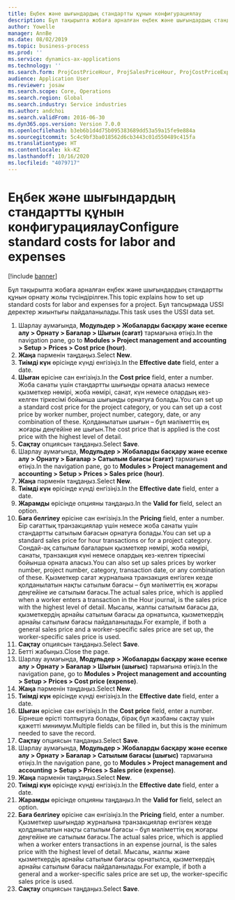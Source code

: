 ```yaml
---
title: Еңбек және шығындардың стандартты құнын конфигурациялау
description: Бұл тақырыпта жобаға арналған еңбек және шығындардың стандартты құнын орнату жолы түсіндірілген.
author: Yowelle
manager: AnnBe
ms.date: 08/02/2019
ms.topic: business-process
ms.prod: ''
ms.service: dynamics-ax-applications
ms.technology: ''
ms.search.form: ProjCostPriceHour, ProjSalesPriceHour, ProjCostPriceExpense, ProjSalesPriceCost
audience: Application User
ms.reviewer: josaw
ms.search.scope: Core, Operations
ms.search.region: Global
ms.search.industry: Service industries
ms.author: andchoi
ms.search.validFrom: 2016-06-30
ms.dyn365.ops.version: Version 7.0.0
ms.openlocfilehash: b3eb6b1d4d75b095383689dd53a59a15fe9e884a
ms.sourcegitcommit: 5c4c9bf3ba018562d6cb3443c01d550489c415fa
ms.translationtype: HT
ms.contentlocale: kk-KZ
ms.lasthandoff: 10/16/2020
ms.locfileid: "4079717"
---
```

# <a name="configure-standard-costs-for-labor-and-expenses"></a><span data-ttu-id="19885-103">Еңбек және шығындардың стандартты құнын конфигурациялау</span><span class="sxs-lookup"><span data-stu-id="19885-103">Configure standard costs for labor and expenses</span></span>

[!include [banner](../../includes/banner.md)]

<span data-ttu-id="19885-104">Бұл тақырыпта жобаға арналған еңбек және шығындардың стандартты құнын орнату жолы түсіндірілген.</span><span class="sxs-lookup"><span data-stu-id="19885-104">This topic explains how to set up standard costs for labor and expenses for a project.</span></span> <span data-ttu-id="19885-105">Бұл тапсырмада USSI деректер жиынтығы пайдаланылады.</span><span class="sxs-lookup"><span data-stu-id="19885-105">This task uses the USSI data set.</span></span>

1. <span data-ttu-id="19885-106">Шарлау аумағында, **Модульдер > Жобаларды басқару және есепке алу > Орнату > Бағалар > Шығын (сағат)** тармағына өтіңіз.</span><span class="sxs-lookup"><span data-stu-id="19885-106">In the navigation pane, go to **Modules > Project management and accounting > Setup > Prices > Cost price (hour)**.</span></span>
2. <span data-ttu-id="19885-107">**Жаңа** пәрменін таңдаңыз.</span><span class="sxs-lookup"><span data-stu-id="19885-107">Select **New**.</span></span>
3. <span data-ttu-id="19885-108">**Тиімді күн** өрісінде күнді енгізіңіз.</span><span class="sxs-lookup"><span data-stu-id="19885-108">In the **Effective date** field, enter a date.</span></span>
4. <span data-ttu-id="19885-109">**Шыған** өрісіне сан енгізіңіз.</span><span class="sxs-lookup"><span data-stu-id="19885-109">In the **Cost price** field, enter a number.</span></span> <span data-ttu-id="19885-110">Жоба санаты үшін стандартты шығынды орната аласыз немесе қызметкер нөмірі, жоба нөмірі, санат, күн немесе олардың кез-келген тіркесімі бойынша шығынды орнатуға болады.</span><span class="sxs-lookup"><span data-stu-id="19885-110">You can set up a standard cost price for the project category, or you can set up a cost price by worker number, project number, category, date, or any combination of these.</span></span> <span data-ttu-id="19885-111">Қолданылатын шығын – бұл мәліметтің ең жоғары деңгейіне ие шығын.</span><span class="sxs-lookup"><span data-stu-id="19885-111">The cost price that is applied is the cost price with the highest level of detail.</span></span>  
5. <span data-ttu-id="19885-112">**Сақтау** опциясын таңдаңыз.</span><span class="sxs-lookup"><span data-stu-id="19885-112">Select **Save**.</span></span>
6. <span data-ttu-id="19885-113">Шарлау аумағында, **Модульдер > Жобаларды басқару және есепке алу > Орнату > Бағалар > Сатылым бағасы (сағат)** тармағына өтіңіз.</span><span class="sxs-lookup"><span data-stu-id="19885-113">In the navigation pane, go to **Modules > Project management and accounting > Setup > Prices > Sales price (hour)**.</span></span>
7. <span data-ttu-id="19885-114">**Жаңа** пәрменін таңдаңыз.</span><span class="sxs-lookup"><span data-stu-id="19885-114">Select **New**.</span></span>
8. <span data-ttu-id="19885-115">**Тиімді күн** өрісінде күнді енгізіңіз.</span><span class="sxs-lookup"><span data-stu-id="19885-115">In the **Effective date** field, enter a date.</span></span>
9. <span data-ttu-id="19885-116">**Жарамды** өрісінде опцияны таңдаңыз.</span><span class="sxs-lookup"><span data-stu-id="19885-116">In the **Valid for** field, select an option.</span></span>
10. <span data-ttu-id="19885-117">**Баға белгілеу** өрісіне сан енгізіңіз.</span><span class="sxs-lookup"><span data-stu-id="19885-117">In the **Pricing** field, enter a number.</span></span> <span data-ttu-id="19885-118">Бір сағаттық транзакциялар үшін немесе жоба санаты үшін стандартты сатылым бағасын орнатуға болады.</span><span class="sxs-lookup"><span data-stu-id="19885-118">You can set up a standard sales price for hour transactions or for a project category.</span></span> <span data-ttu-id="19885-119">Сондай-ақ сатылым бағаларын қызметкер нөмірі, жоба нөмірі, санаты, транзакция күні немесе олардың кез-келген тіркесімі бойынша орната аласыз.</span><span class="sxs-lookup"><span data-stu-id="19885-119">You can also set up sales prices by worker number, project number, category, transaction date, or any combination of these.</span></span> <span data-ttu-id="19885-120">Қызметкер сағат журналына транзакция енгізген кезде қолданылатын нақты сатылым бағасы – бұл мәліметтің ең жоғары деңгейіне ие сатылым бағасы.</span><span class="sxs-lookup"><span data-stu-id="19885-120">The actual sales price, which is applied when a worker enters a transaction in the Hour journal, is the sales price with the highest level of detail.</span></span> <span data-ttu-id="19885-121">Мысалы, жалпы сатылым бағасы да, қызметкердің арнайы сатылым бағасы да орнатылса, қызметкердің арнайы сатылым бағасы пайдаланылады.</span><span class="sxs-lookup"><span data-stu-id="19885-121">For example, if both a general sales price and a worker-specific sales price are set up, the worker-specific sales price is used.</span></span>  
11. <span data-ttu-id="19885-122">**Сақтау** опциясын таңдаңыз.</span><span class="sxs-lookup"><span data-stu-id="19885-122">Select **Save**.</span></span>
12. <span data-ttu-id="19885-123">Бетті жабыңыз.</span><span class="sxs-lookup"><span data-stu-id="19885-123">Close the page.</span></span>
13. <span data-ttu-id="19885-124">Шарлау аумағында, **Модульдер > Жобаларды басқару және есепке алу > Орнату > Бағалар > Шығын (шығыс)** тармағына өтіңіз.</span><span class="sxs-lookup"><span data-stu-id="19885-124">In the navigation pane, go to **Modules > Project management and accounting > Setup > Prices > Cost price (expense)**.</span></span>
14. <span data-ttu-id="19885-125">**Жаңа** пәрменін таңдаңыз.</span><span class="sxs-lookup"><span data-stu-id="19885-125">Select **New**.</span></span>
15. <span data-ttu-id="19885-126">**Тиімді күн** өрісінде күнді енгізіңіз.</span><span class="sxs-lookup"><span data-stu-id="19885-126">In the **Effective date** field, enter a date.</span></span>
16. <span data-ttu-id="19885-127">**Шыған** өрісіне сан енгізіңіз.</span><span class="sxs-lookup"><span data-stu-id="19885-127">In the **Cost price** field, enter a number.</span></span> <span data-ttu-id="19885-128">Бірнеше өрісті толтыруға болады, бірақ бұл жазбаны сақтау үшін қажетті минимум.</span><span class="sxs-lookup"><span data-stu-id="19885-128">Multiple fields can be filled in, but this is the minimum needed to save the record.</span></span>  
17. <span data-ttu-id="19885-129">**Сақтау** опциясын таңдаңыз.</span><span class="sxs-lookup"><span data-stu-id="19885-129">Select **Save**.</span></span>
18. <span data-ttu-id="19885-130">Шарлау аумағында, **Модульдер > Жобаларды басқару және есепке алу > Орнату > Бағалар > Сатылым бағасы (шығыс)** тармағына өтіңіз.</span><span class="sxs-lookup"><span data-stu-id="19885-130">In the navigation pane, go to **Modules > Project management and accounting > Setup > Prices > Sales price (expense)**.</span></span>
19. <span data-ttu-id="19885-131">**Жаңа** пәрменін таңдаңыз.</span><span class="sxs-lookup"><span data-stu-id="19885-131">Select **New**.</span></span>
20. <span data-ttu-id="19885-132">**Тиімді күн** өрісінде күнді енгізіңіз.</span><span class="sxs-lookup"><span data-stu-id="19885-132">In the **Effective date** field, enter a date.</span></span>
21. <span data-ttu-id="19885-133">**Жарамды** өрісінде опцияны таңдаңыз.</span><span class="sxs-lookup"><span data-stu-id="19885-133">In the **Valid for** field, select an option.</span></span>
22. <span data-ttu-id="19885-134">**Баға белгілеу** өрісіне сан енгізіңіз.</span><span class="sxs-lookup"><span data-stu-id="19885-134">In the **Pricing** field, enter a number.</span></span> <span data-ttu-id="19885-135">Қызметкер шығындар журналына транзакциялар енгізген кезде қолданылатын нақты сатылым бағасы – бұл мәліметтің ең жоғары деңгейіне ие сатылым бағасы.</span><span class="sxs-lookup"><span data-stu-id="19885-135">The actual sales price, which is applied when a worker enters transactions in an expense journal, is the sales price with the highest level of detail.</span></span> <span data-ttu-id="19885-136">Мысалы, жалпы және қызметкердің арнайы сатылым бағасы орнатылса, қызметкердің арнайы сатылым бағасы пайдаланылады.</span><span class="sxs-lookup"><span data-stu-id="19885-136">For example, if both a general and a worker-specific sales price are set up, the worker-specific sales price is used.</span></span>  
23. <span data-ttu-id="19885-137">**Сақтау** опциясын таңдаңыз.</span><span class="sxs-lookup"><span data-stu-id="19885-137">Select **Save**.</span></span>

